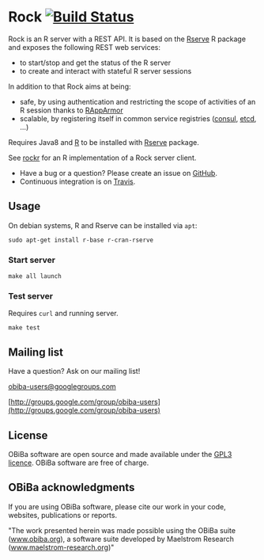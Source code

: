# Rock [![Build Status](https://travis-ci.com/obiba/rock.svg?branch=master)](https://travis-ci.com/obiba/rock)

Rock is an R server with a REST API. It is based on the [Rserve](http://rforge.net/Rserve/) R package and exposes the following REST web services:

* to start/stop and get the status of the R server
* to create and interact with stateful R server sessions

In addition to that Rock aims at being:

* safe, by using authentication and restricting the scope of activities of an R session thanks to [RAppArmor](https://cran.r-project.org/package=RAppArmor)
* scalable, by registering itself in common service registries ([consul](https://www.consul.io/), [etcd](https://etcd.io/), ...)

Requires Java8 and [R](http://www.r-project.org/) to be installed with [Rserve](http://rforge.net/Rserve/) package.

See [rockr](https://github.com/obiba/rockr) for an R implementation of a Rock server client.

* Have a bug or a question? Please create an issue on [GitHub](https://github.com/obiba/rock/issues).
* Continuous integration is on [Travis](https://travis-ci.com/obiba/rock).

## Usage

On debian systems, R and Rserve can be installed via `apt`:

```
sudo apt-get install r-base r-cran-rserve
```

### Start server

```
make all launch
```

### Test server

Requires `curl` and running server.

```
make test
```

## Mailing list

Have a question? Ask on our mailing list!

obiba-users@googlegroups.com

[http://groups.google.com/group/obiba-users](http://groups.google.com/group/obiba-users)

## License

OBiBa software are open source and made available under the [GPL3 licence](http://www.obiba.org/pages/license/). OBiBa software are free of charge.

## OBiBa acknowledgments

If you are using OBiBa software, please cite our work in your code, websites, publications or reports.

"The work presented herein was made possible using the OBiBa suite (www.obiba.org), a  software suite developed by Maelstrom Research (www.maelstrom-research.org)"
